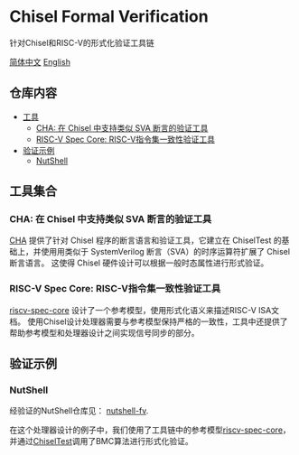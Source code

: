 # Chisel Formal Verification

针对Chisel和RISC-V的形式化验证工具链

[简体中文](./README_CN.md) [English](./README.md)
## 仓库内容
- [工具](#tools)
  - [CHA: 在 Chisel 中支持类似 SVA 断言的验证工具](#cha-a-verification-tool-supports-sva-like-assertions-in-chisel)
  - [RISC-V Spec Core: RISC-V指令集一致性验证工具](#risc-v-spec-core-instruction-set-consistency-verification-for-risc-v)
- [验证示例](#verification-example)
  - [NutShell](#nutshell)

## 工具集合

### CHA: 在 Chisel 中支持类似 SVA 断言的验证工具

[CHA](https://github.com/iscas-tis/CHA) 提供了针对 Chisel 程序的断言语言和验证工具，它建立在 ChiselTest 的基础上，并使用用类似于 SystemVerilog 断言（SVA）的时序运算符扩展了 Chisel 断言语言。
这使得 Chisel 硬件设计可以根据一般时态属性进行形式验证。
    
### RISC-V Spec Core: RISC-V指令集一致性验证工具

[riscv-spec-core](https://github.com/iscas-tis/riscv-spec-core) 设计了一个参考模型，使用形式化语义来描述RISC-V ISA文档。
使用Chisel设计处理器需要与参考模型保持严格的一致性，工具中还提供了帮助参考模型和处理器设计之间实现信号同步的部分。

## 验证示例

### NutShell

经验证的NutShell仓库见： [nutshell-fv](https://github.com/iscas-tis/nutshell-fv).

在这个处理器设计的例子中，我们使用了工具链中的参考模型[riscv-spec-core](https://github.com/iscas-tis/riscv-spec-core)，并通过[ChiselTest](https://github.com/ucb-bar/chiseltest)调用了BMC算法进行形式化验证。
